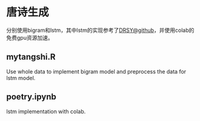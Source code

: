# 唐诗生成
分别使用bigram和lstm，其中lstm的实现参考了[DRSY@github](https://github.com/DRSY/poetry-gen)，并使用colab的免费gpu资源加速。

## mytangshi.R

Use whole data to implement bigram model and preprocess the data for lstm model.

## poetry.ipynb

lstm implementation with colab.
